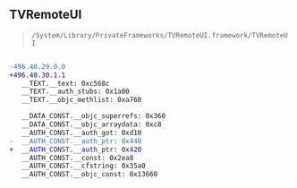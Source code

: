 ## TVRemoteUI

> `/System/Library/PrivateFrameworks/TVRemoteUI.framework/TVRemoteUI`

```diff

-496.40.29.0.0
+496.40.30.1.1
   __TEXT.__text: 0xc568c
   __TEXT.__auth_stubs: 0x1a00
   __TEXT.__objc_methlist: 0xa760

   __DATA_CONST.__objc_superrefs: 0x360
   __DATA_CONST.__objc_arraydata: 0xc8
   __AUTH_CONST.__auth_got: 0xd10
-  __AUTH_CONST.__auth_ptr: 0x440
+  __AUTH_CONST.__auth_ptr: 0x420
   __AUTH_CONST.__const: 0x2ea8
   __AUTH_CONST.__cfstring: 0x35a0
   __AUTH_CONST.__objc_const: 0x13660

```
